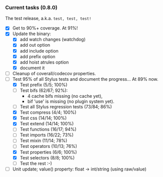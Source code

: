 ### Current tasks (0.8.0)

The test release, a.k.a. `test, test, test!`

 - [x] Get to 90%+ coverage.  At 91%!
 - [x] Update the binary:
    - [x] add watch changes (watchdog)
    - [x] add out option
    - [x] add include option
    - [x] add prefix option
    - [x] add hoist atrules option
    - [x] document it
 - [ ] Cleanup of coverall/codecov properties.
 - [ ] Test 95% of all Stylus tests and document the progress...  At 89% now.
     - [x] Test prefix (5/5; 100%)
     - [ ] Test bifs (62/67; 92%):
         - 4 cache bifs missing (no cache yet), 
         - bif 'use' is missing (no plugin system yet).
     - [ ] Test all Stylus regression tests (73/84; 86%)
     - [x] Test compress (4/4; 100%)
     - [x] Test css (14/14; 100%)
     - [x] Test extend (14/14; 100%)
     - [ ] Test functions (16/17; 94%)
     - [ ] Test imports (16/22; 73%)
     - [ ] Test mixin (11/14; 78%)
     - [ ] Test operators (10/13; 76%)
     - [x] Test properties (6/6; 100%)
     - [x] Test selectors (8/8; 100%) 
     - [ ] Test the rest :-)
 - [ ] Unit update; value() property: float -> int/string (using raw/value)
